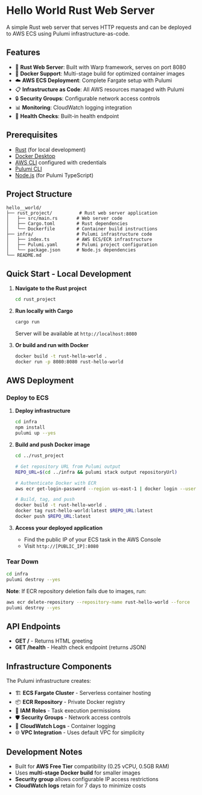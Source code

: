 # Hello World Rust Web Server

A simple Rust web server that serves HTTP requests and can be deployed to AWS ECS using Pulumi infrastructure-as-code.

## Features

- 🦀 **Rust Web Server**: Built with Warp framework, serves on port 8080
- 🐳 **Docker Support**: Multi-stage build for optimized container images
- ☁️ **AWS ECS Deployment**: Complete Fargate setup with Pulumi
- 📋 **Infrastructure as Code**: All AWS resources managed with Pulumi
- 🔒 **Security Groups**: Configurable network access controls
- 📊 **Monitoring**: CloudWatch logging integration
- 🏥 **Health Checks**: Built-in health endpoint

## Prerequisites

- [Rust](https://rustup.rs/) (for local development)
- [Docker Desktop](https://www.docker.com/products/docker-desktop/)
- [AWS CLI](https://aws.amazon.com/cli/) configured with credentials
- [Pulumi CLI](https://www.pulumi.com/docs/install/)
- [Node.js](https://nodejs.org/) (for Pulumi TypeScript)

## Project Structure

```
hello__world/
├── rust_project/          # Rust web server application
│   ├── src/main.rs       # Web server code
│   ├── Cargo.toml        # Rust dependencies
│   └── Dockerfile        # Container build instructions
├── infra/                # Pulumi infrastructure code
│   ├── index.ts          # AWS ECS/ECR infrastructure
│   ├── Pulumi.yaml       # Pulumi project configuration
│   └── package.json      # Node.js dependencies
└── README.md
```

## Quick Start - Local Development

1. **Navigate to the Rust project**
   ```bash
   cd rust_project
   ```

2. **Run locally with Cargo**
   ```bash
   cargo run
   ```
   Server will be available at `http://localhost:8080`

3. **Or build and run with Docker**
   ```bash
   docker build -t rust-hello-world .
   docker run -p 8080:8080 rust-hello-world
   ```

## AWS Deployment

### Deploy to ECS

1. **Deploy infrastructure**
   ```bash
   cd infra
   npm install
   pulumi up --yes
   ```

2. **Build and push Docker image**
   ```bash
   cd ../rust_project
   
   # Get repository URL from Pulumi output
   REPO_URL=$(cd ../infra && pulumi stack output repositoryUrl)
   
   # Authenticate Docker with ECR
   aws ecr get-login-password --region us-east-1 | docker login --username AWS --password-stdin $REPO_URL
   
   # Build, tag, and push
   docker build -t rust-hello-world .
   docker tag rust-hello-world:latest $REPO_URL:latest
   docker push $REPO_URL:latest
   ```

3. **Access your deployed application**
   - Find the public IP of your ECS task in the AWS Console
   - Visit `http://[PUBLIC_IP]:8080`

### Tear Down

```bash
cd infra
pulumi destroy --yes
```

**Note**: If ECR repository deletion fails due to images, run:
```bash
aws ecr delete-repository --repository-name rust-hello-world --force
pulumi destroy --yes
```

## API Endpoints

- **GET /** - Returns HTML greeting
- **GET /health** - Health check endpoint (returns JSON)

## Infrastructure Components

The Pulumi infrastructure creates:

- 🏗️ **ECS Fargate Cluster** - Serverless container hosting
- 📦 **ECR Repository** - Private Docker registry
- 🔐 **IAM Roles** - Task execution permissions
- 🛡️ **Security Groups** - Network access controls
- 📝 **CloudWatch Logs** - Container logging
- 🌐 **VPC Integration** - Uses default VPC for simplicity

## Development Notes

- Built for **AWS Free Tier** compatibility (0.25 vCPU, 0.5GB RAM)
- Uses **multi-stage Docker build** for smaller images
- **Security group** allows configurable IP access restrictions
- **CloudWatch logs** retain for 7 days to minimize costs
